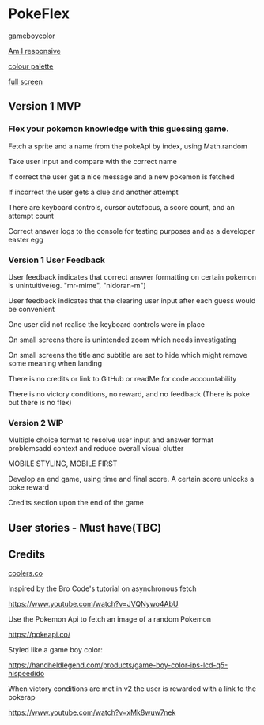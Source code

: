 # PokeFlex

[gameboycolor](assets/images/gameBoyColor.png)

[Am I responsive](assets/images/Screenshot%202024-11-03%20153805.png)

[colour palette](assets/images/Screenshot%202024-11-07%20103907.png)

[full screen](assets/images/Screenshot%202024-11-07%20104411.png)

## Version 1 MVP

### Flex your pokemon knowledge with this guessing game. 

Fetch a sprite and a name from the pokeApi by index, using Math.random  

Take user input and compare with the correct name  

If correct the user get a nice message and a new pokemon is fetched   

If incorrect the user gets a clue and another attempt  

There are keyboard controls, cursor autofocus, a score count, and an attempt count  

Correct answer logs to the console for testing purposes and as a developer easter egg  


### Version 1 User Feedback

User feedback indicates that correct answer formatting on certain pokemon is unintuitive(eg. "mr-mime", "nidoran-m")  

User feedback indicates that the clearing user input after each guess would be convenient  

One user did not realise the keyboard controls were in place  

On small screens there is unintended zoom which needs investigating  

On small screens the title and subtitle are set to hide which might remove some meaning when landing  

There is no credits or link to GitHub or readMe for code accountability  

There is no victory conditions, no reward, and no feedback (There is poke but there is no flex)  


### Version 2 WIP

Multiple choice format to resolve user input and answer format problemsadd context and reduce overall visual clutter  

MOBILE STYLING, MOBILE FIRST  

Develop an end game, using time and final score. A certain score unlocks a poke reward   

Credits section upon the end of the game  


## User stories - Must have(TBC)

## Credits

[coolers.co](https://coolors.co/99ee95-0b1157)

Inspired by the Bro Code's tutorial on asynchronous fetch

https://www.youtube.com/watch?v=JVQNywo4AbU

Use the Pokemon Api to fetch an image of a random Pokemon

https://pokeapi.co/

Styled like a game boy color:

https://handheldlegend.com/products/game-boy-color-ips-lcd-q5-hispeedido

When victory conditions are met in v2 the user is rewarded with a link to the pokerap

https://www.youtube.com/watch?v=xMk8wuw7nek